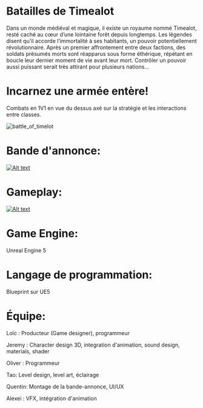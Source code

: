 # Batailles de Timealot
Dans un monde médiéval et magique, il existe un royaume nommé Timealot, resté caché au cœur d’une lointaine forêt depuis longtemps. Les légendes  disent qu'il accorde l’immortalité à ses habitants, un pouvoir potentiellement révolutionnaire. Après un premier affrontement entre deux factions, des soldats présumés morts sont réapparus sous forme éthérique, répétant en boucle leur dernier moment de vie avant leur mort. Contrôler un pouvoir aussi puissant serait très attirant pour plusieurs nations…

# Incarnez une armée entère!
Combats en 1V1 en vue du dessus axé sur la stratégie et les interactions entre classes.

![battle_of_timelot](https://github.com/Sahurows/Battles-Of-Timealot/assets/74726406/2c9cec71-b0e8-4070-86b4-807cce074527)


# Bande d'annonce:
[![Alt text](https://i.ytimg.com/an_webp/7j_MWPAahvs/mqdefault_6s.webp?du=3000&sqp=COSZrKwG&rs=AOn4CLBXSdCLq7x4Yyx7MXM-2RxUtm3Xsg)](https://www.youtube.com/watch?v=7j_MWPAahvs)

# Gameplay:
[![Alt text](https://i.ytimg.com/an_webp/oCn8L-AfHkM/mqdefault_6s.webp?du=3000&sqp=CJKSrKwG&rs=AOn4CLACWSJUUFqlL2sQCP6Va_jYT_qL5Q)](https://www.youtube.com/watch?v=oCn8L-AfHkM)

# Game Engine:
Unreal Engine 5

# Langage de programmation:
Blueprint sur UE5

# Équipe:

Loïc : Producteur (Game designer), programmeur

Jeremy : Character design 3D, integration d'animation, sound design, materials, shader

Oliver : Programmeur

Tao: Level design, level art, éclairage

Quentin: Montage de la bande-annonce, UI/UX

Alexei : VFX, intégration d'animation
